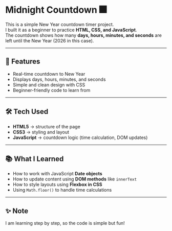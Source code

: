 # Midnight Countdown 🎆

This is a simple New Year countdown timer project.  
I built it as a beginner to practice **HTML, CSS, and JavaScript**.  
The countdown shows how many **days, hours, minutes, and seconds** are left until the New Year (2026 in this case).  

---

## 🚀 Features
- Real-time countdown to New Year  
- Displays days, hours, minutes, and seconds  
- Simple and clean design with CSS  
- Beginner-friendly code to learn from  

---

## 🛠️ Tech Used
- **HTML5** → structure of the page  
- **CSS3** → styling and layout  
- **JavaScript** → countdown logic (time calculation, DOM updates)  

---

## 📚 What I Learned
- How to work with JavaScript **Date objects**  
- How to update content using **DOM methods** like `innerText`  
- How to style layouts using **Flexbox in CSS**  
- Using `Math.floor()` to handle time calculations  

---

## ✨ Note
 
I am learning step by step, so the code is simple but fun!  
